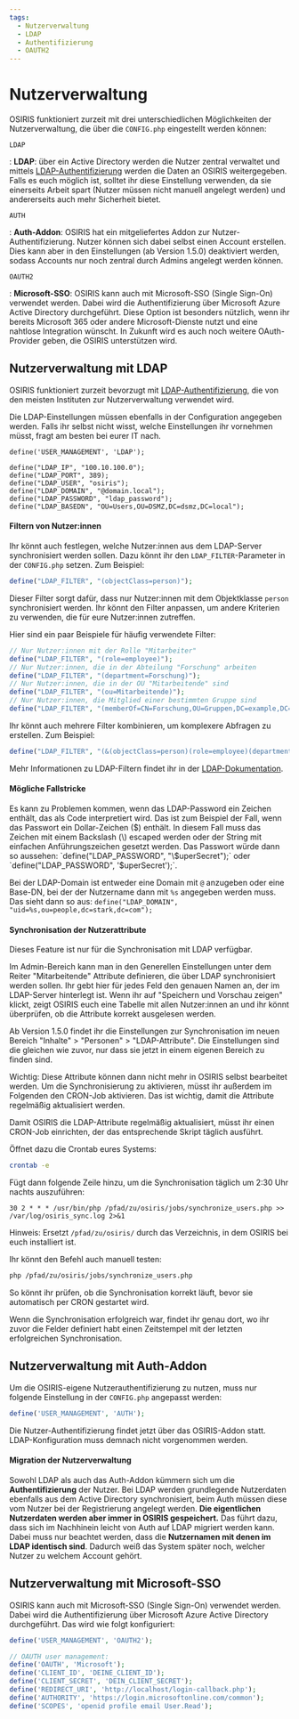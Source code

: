```yaml
---
tags:
  - Nutzerverwaltung
  - LDAP
  - Authentifizierung
  - OAUTH2
---
```



# Nutzerverwaltung

OSIRIS funktioniert zurzeit mit drei unterschiedlichen Möglichkeiten der Nutzerverwaltung, die über die `CONFIG.php` eingestellt werden können:


`LDAP` 

:   **LDAP**: über ein Active Directory werden die Nutzer zentral verwaltet und mittels [LDAP-Authentifizierung](https://www.redhat.com/de/topics/security/what-is-ldap-authentication) werden die Daten an OSIRIS weitergegeben. Falls es euch möglich ist, solltet ihr diese Einstellung verwenden, da sie einerseits Arbeit spart (Nutzer müssen nicht manuell angelegt werden) und andererseits auch mehr Sicherheit bietet.

`AUTH` 

:   **Auth-Addon**:
OSIRIS hat ein mitgeliefertes Addon zur Nutzer-Authentifizierung. Nutzer können sich dabei selbst einen Account erstellen. Dies kann aber in den Einstellungen (ab Version 1.5.0) deaktiviert werden, sodass Accounts nur noch zentral durch Admins angelegt werden können.

`OAUTH2` 

:   **Microsoft-SSO**:
OSIRIS kann auch mit Microsoft-SSO (Single Sign-On) verwendet werden. Dabei wird die Authentifizierung über Microsoft Azure Active Directory durchgeführt. Diese Option ist besonders nützlich, wenn ihr bereits Microsoft 365 oder andere Microsoft-Dienste nutzt und eine nahtlose Integration wünscht. In Zukunft wird es auch noch weitere OAuth-Provider geben, die OSIRIS unterstützen wird.

## Nutzerverwaltung mit LDAP

OSIRIS funktioniert zurzeit bevorzugt mit [LDAP-Authentifizierung](https://www.redhat.com/de/topics/security/what-is-ldap-authentication), die von den meisten Instituten zur Nutzerverwaltung verwendet wird.

Die LDAP-Einstellungen müssen ebenfalls in der Configuration angegeben werden. Falls ihr selbst nicht wisst, welche Einstellungen ihr vornehmen müsst, fragt am besten bei eurer IT nach.

```
define('USER_MANAGEMENT', 'LDAP');

define("LDAP_IP", "100.10.100.0");
define("LDAP_PORT", 389);
define("LDAP_USER", "osiris");
define("LDAP_DOMAIN", "@domain.local");
define("LDAP_PASSWORD", "ldap_password");
define("LDAP_BASEDN", "OU=Users,OU=DSMZ,DC=dsmz,DC=local");
```

#### Filtern von Nutzer:innen

Ihr könnt auch festlegen, welche Nutzer:innen aus dem LDAP-Server synchronisiert werden sollen. Dazu könnt ihr den `LDAP_FILTER`-Parameter in der `CONFIG.php` setzen. Zum Beispiel:

```php
define("LDAP_FILTER", "(objectClass=person)");
```

Dieser Filter sorgt dafür, dass nur Nutzer:innen mit dem Objektklasse `person` synchronisiert werden. Ihr könnt den Filter anpassen, um andere Kriterien zu verwenden, die für eure Nutzer:innen zutreffen.

Hier sind ein paar Beispiele für häufig verwendete Filter:

```php
// Nur Nutzer:innen mit der Rolle "Mitarbeiter"
define("LDAP_FILTER", "(role=employee)");
// Nur Nutzer:innen, die in der Abteilung "Forschung" arbeiten
define("LDAP_FILTER", "(department=Forschung)");
// Nur Nutzer:innen, die in der OU "Mitarbeitende" sind
define("LDAP_FILTER", "(ou=Mitarbeitende)");
// Nur Nutzer:innen, die Mitglied einer bestimmten Gruppe sind
define("LDAP_FILTER", "(memberOf=CN=Forschung,OU=Gruppen,DC=example,DC=com)");
```

Ihr könnt auch mehrere Filter kombinieren, um komplexere Abfragen zu erstellen. Zum Beispiel:

```php
define("LDAP_FILTER", "(&(objectClass=person)(role=employee)(department=Forschung))");
```

Mehr Informationen zu LDAP-Filtern findet ihr in der [LDAP-Dokumentation](https://ldap.com/ldap-filters/).

#### Mögliche Fallstricke


Es kann zu Problemen kommen, wenn das LDAP-Password ein Zeichen enthält, das als Code interpretiert wird. Das ist zum Beispiel der Fall, wenn das Passwort ein Dollar-Zeichen ($) enthält. In diesem Fall muss das Zeichen mit einem Backslash (\) escaped werden oder der String mit einfachen Anführungszeichen gesetzt werden. Das Passwort würde dann so aussehen: `define("LDAP_PASSWORD", "\$uperSecret");` oder `define("LDAP_PASSWORD", '$uperSecret');`.



Bei der LDAP-Domain ist entweder eine Domain mit `@` anzugeben oder eine Base-DN, bei der der Nutzername dann mit `%s` angegeben werden muss. Das sieht dann so aus:
`define("LDAP_DOMAIN", "uid=%s,ou=people,dc=stark,dc=com");`

#### Synchronisation der Nutzerattribute


Dieses Feature ist nur für die Synchronisation mit LDAP verfügbar.

Im Admin-Bereich kann man in den Generellen Einstellungen unter dem Reiter "Mitarbeitende" Attribute definieren, die über LDAP synchronisiert werden sollen. Ihr gebt hier für jedes Feld den genauen Namen an, der im LDAP-Server hinterlegt ist. Wenn ihr auf "Speichern und Vorschau zeigen" klickt, zeigt OSIRIS euch eine Tabelle mit allen Nutzer:innen an und ihr könnt überprüfen, ob die Attribute korrekt ausgelesen werden.



Ab Version 1.5.0 findet ihr die Einstellungen zur Synchronisation im neuen Bereich "Inhalte" > "Personen" > "LDAP-Attribute". Die Einstellungen sind die gleichen wie zuvor, nur dass sie jetzt in einem eigenen Bereich zu finden sind.


Wichtig: Diese Attribute können dann nicht mehr in OSIRIS selbst bearbeitet werden. Um die Synchronisierung zu aktivieren, müsst ihr außerdem im Folgenden den CRON-Job aktivieren. Das ist wichtig, damit die Attribute regelmäßig aktualisiert werden.



Damit OSIRIS die LDAP-Attribute regelmäßig aktualisiert, müsst ihr einen CRON-Job einrichten, der das entsprechende Skript täglich ausführt.


Öffnet dazu die Crontab eures Systems:



```bash
crontab -e
```

Fügt dann folgende Zeile hinzu, um die Synchronisation täglich um 2:30 Uhr nachts auszuführen:



```cron
30 2 * * * /usr/bin/php /pfad/zu/osiris/jobs/synchronize_users.php >> /var/log/osiris_sync.log 2>&1
```


Hinweis: Ersetzt `/pfad/zu/osiris/` durch das Verzeichnis, in dem OSIRIS bei euch installiert ist.


Ihr könnt den Befehl auch manuell testen:


```bash
php /pfad/zu/osiris/jobs/synchronize_users.php
```

So könnt ihr prüfen, ob die Synchronisation korrekt läuft, bevor sie automatisch per CRON gestartet wird.



Wenn die Synchronisation erfolgreich war, findet ihr genau dort, wo ihr zuvor die Felder definiert habt einen Zeitstempel mit der letzten erfolgreichen Synchronisation.


## Nutzerverwaltung mit Auth-Addon


Um die OSIRIS-eigene Nutzerauthentifizierung zu nutzen, muss nur folgende Einstellung in der `CONFIG.php` angepasst werden:



```php
define('USER_MANAGEMENT', 'AUTH');
```

Die Nutzer-Authentifizierung findet jetzt über das OSIRIS-Addon statt. LDAP-Konfiguration muss demnach nicht vorgenommen werden.



#### Migration der Nutzerverwaltung


Sowohl LDAP als auch das Auth-Addon kümmern sich um die **Authentifizierung** der Nutzer. Bei LDAP werden grundlegende Nutzerdaten ebenfalls aus dem Active Directory synchronisiert, beim Auth müssen diese vom Nutzer bei der Registrierung angelegt werden. **Die eigentlichen Nutzerdaten werden aber immer in OSIRIS gespeichert.**
Das führt dazu, dass sich im Nachhinein leicht von Auth auf LDAP migriert werden kann. Dabei muss nur beachtet werden, dass die **Nutzernamen mit denen im LDAP identisch sind**.
Dadurch weiß das System später noch, welcher Nutzer zu welchem Account gehört.

## Nutzerverwaltung mit Microsoft-SSO


OSIRIS kann auch mit Microsoft-SSO (Single Sign-On) verwendet werden. Dabei wird die Authentifizierung über Microsoft Azure Active Directory durchgeführt. Das wird wie folgt konfiguriert:



```php
define('USER_MANAGEMENT', 'OAUTH2');

// OAUTH user management:
define('OAUTH', 'Microsoft');
define('CLIENT_ID', 'DEINE_CLIENT_ID');
define('CLIENT_SECRET', 'DEIN_CLIENT_SECRET');
define('REDIRECT_URI', 'http://localhost/login-callback.php');
define('AUTHORITY', 'https://login.microsoftonline.com/common');
define('SCOPES', 'openid profile email User.Read');
```

